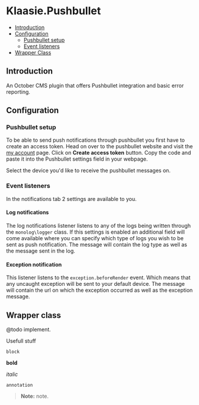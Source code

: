 # Klaasie.Pushbullet

- [Introduction](#introduction)
- [Configuration](#configuration)
    - [Pushbullet setup](#pushbullet-setup)
    - [Event listeners](#event-listeners)
- [Wrapper Class](#wrapper-class)

<a name="introduction"></a>
## Introduction

An October CMS plugin that offers Pushbullet integration and basic error reporting.

<a name="configuration"></a>
## Configuration

<a name="pushbullet-setup"></a>
### Pushbullet setup

To be able to send push notifications through pushbullet you first have to create an access token.
Head on over to the pushbullet website and visit the [my account](https://www.pushbullet.com/#settings/account) page.
Click on **Create access token** button. Copy the code and paste it into the Pushbullet settings field in your webpage.

Select the device you'd like to receive the pushbullet messages on.
<a name="event-listeners"></a>
### Event listeners

In the notifications tab 2 settings are available to you.

#### Log notifications
The log notifications listener listens to any of the logs being written through the `monolog\logger` class.
If this settings is enabled an additional field will come available where you can specify which type of logs you wish to  be sent as push notification.
The message will contain the log type as well as the message sent in the log.

#### Exception notification
This listener listens to the `exception.beforeRender` event. Which means that any uncaught exception will be sent to your default device.
The message will contain the url on which the exception occurred as well as the exception message.

<a name="wrapper-class"></a>
## Wrapper class

@todo implement.


Usefull stuff

    block
    
**bold**

*italic*

`annotation`

> **Note:** note.

